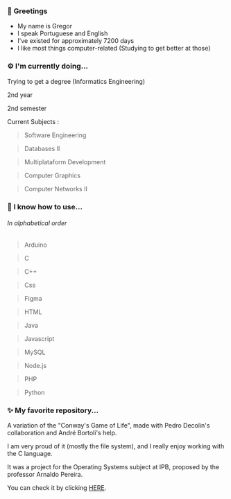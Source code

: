 ### 👋 **Greetings**
- My name is Gregor
- I speak Portuguese and English
- I've existed for approximately 7200 days
- I like most things computer-related (Studying to get better at those)

### ⚙ **I'm currently doing...**
Trying to get a degree (Informatics Engineering)

 2nd year

 2nd semester

 Current Subjects :

 > Software Engineering

 > Databases II

 > Multiplataform Development

 > Computer Graphics

 > Computer Networks II

### 💾 **I know how to use...**
###### _In alphabetical order_
> Arduino

> C

> C++

> Css

> Figma

> HTML

> Java

> Javascript

> MySQL

> Node.js

> PHP

> Python

### ✨ **My favorite repository...**
A variation of the "Conway's Game of Life", made with Pedro Decolin's collaboration and André Bortoli's help.

I am very proud of it (mostly the file system), and I really enjoy working with the C language.

It was a project for the Operating Systems subject at IPB, proposed by the professor Arnaldo Pereira.

You can check it by clicking [HERE](https://github.com/GregAbacaxi/LifeGame2024 "hope you like it").

<!--
**GregorUmbelino/GregorUmbelino** is a ✨ _special_ ✨ repository because its `README.md` (this file) appears on your GitHub profile.

Here are some ideas to get you started:

- 🔭 I’m currently working on ...
- 🌱 I’m currently learning ...
- 👯 I’m looking to collaborate on ...
- 🤔 I’m looking for help with ...
- 💬 Ask me about ...
- 📫 How to reach me: ...
- 😄 Pronouns: ...
- ⚡ Fun fact: ...
### 📫 **Would like to message me?**
Feel free to send me an email (emaildogregor@gmail.com)

Maybe it will take a while, but I will try to reply ASAP
-->
